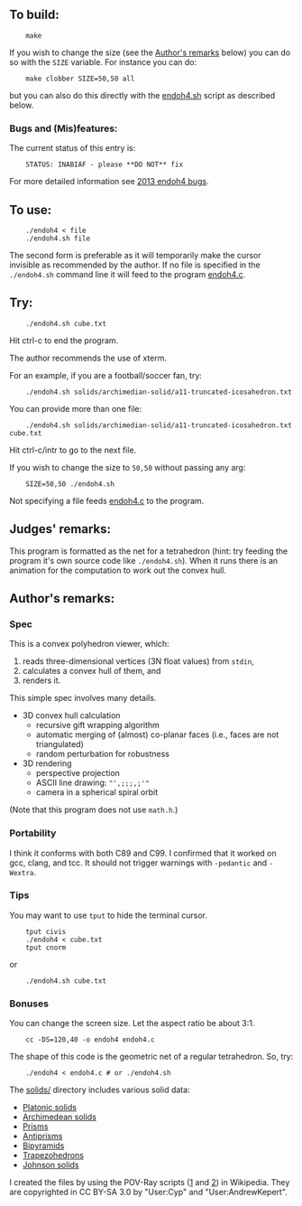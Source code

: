 ## To build:

``` <!---sh-->
    make
```

If you wish to change the size (see the [Author's remarks](#authors-remarks)
below) you can do so with the `SIZE` variable. For instance you can do:


``` <!---sh-->
    make clobber SIZE=50,50 all
```

but you can also do this directly with the [endoh4.sh](endoh4.sh) script as
described below.


### Bugs and (Mis)features:

The current status of this entry is:

```
    STATUS: INABIAF - please **DO NOT** fix
```

For more detailed information see [2013 endoh4 bugs](../../bugs.html#2013_endoh4).


## To use:

``` <!---sh-->
    ./endoh4 < file
    ./endoh4.sh file
```

The second form is preferable as it will temporarily make the cursor invisible
as recommended by the author. If no file is specified in the `./endoh4.sh` command
line it will feed to the program [endoh4.c](endoh4.c).


## Try:

``` <!---sh-->
    ./endoh4.sh cube.txt
```

Hit ctrl-c to end the program.

The author recommends the use of xterm.

For an example, if you are a football/soccer fan, try:

``` <!---sh-->
    ./endoh4.sh solids/archimedian-solid/a11-truncated-icosahedron.txt
```

You can provide more than one file:

``` <!---sh-->
    ./endoh4.sh solids/archimedian-solid/a11-truncated-icosahedron.txt cube.txt
```

Hit ctrl-c/intr to go to the next file.

If you wish to change the size to `50,50` without passing any arg:


``` <!---sh-->
    SIZE=50,50 ./endoh4.sh
```

Not specifying a file feeds [endoh4.c](endoh4.c) to the program.


## Judges' remarks:

This program is formatted as the net for a tetrahedron (hint: try feeding the
program it's own source code like `./endoh4.sh`).  When it runs there is an
animation for the computation to work out the convex hull.


## Author's remarks:

### Spec

This is a convex polyhedron viewer, which:

1. reads three-dimensional vertices (3N float values) from `stdin`,
2. calculates a convex hull of them, and
3. renders it.

This simple spec involves many details.

* 3D convex hull calculation
  * recursive gift wrapping algorithm
  * automatic merging of (almost) co-planar faces (i.e., faces are not
  triangulated)
  * random perturbation for robustness
* 3D rendering
  * perspective projection
  * ASCII line drawing: `"',;;;,;'"`
  * camera in a spherical spiral orbit

(Note that this program does not use `math.h`.)


### Portability

I think it conforms with both C89 and C99.  I confirmed that it worked on gcc,
clang, and tcc.  It should not trigger warnings with `-pedantic` and `-Wextra`.


### Tips

You may want to use `tput` to hide the terminal cursor.

``` <!---sh-->
    tput civis
    ./endoh4 < cube.txt
    tput cnorm
```

or

``` <!---sh-->
    ./endoh4.sh cube.txt
```

### Bonuses

You can change the screen size.  Let the aspect ratio be about 3:1.

``` <!---sh-->
    cc -DS=120,40 -o endoh4 endoh4.c
```

The shape of this code is the geometric net of a regular tetrahedron.
So, try:

``` <!---sh-->
    ./endoh4 < endoh4.c # or ./endoh4.sh
```

The [solids/](solids/) directory includes various solid data:

- [Platonic solids](http://en.wikipedia.org/wiki/Platonic_solid)
- [Archimedean solids](http://en.wikipedia.org/wiki/Archimedean_solid)
- [Prisms](http://en.wikipedia.org/wiki/Prism_%28geometry%29)
- [Antiprisms](http://en.wikipedia.org/wiki/Antiprism)
- [Bipyramids](http://en.wikipedia.org/wiki/Bipyramid)
- [Trapezohedrons](http://en.wikipedia.org/wiki/Trapezohedron)
- [Johnson solids](http://en.wikipedia.org/wiki/Johnson_solid)

I created the files by using the POV-Ray scripts
([1](http://en.wikipedia.org/wiki/File:Poly.pov) and
[2](http://en.wikipedia.org/wiki/User:AndrewKepert/poly.pov)) in Wikipedia.
They are copyrighted in CC BY-SA 3.0 by "User:Cyp" and "User:AndrewKepert".


<!--

    Copyright © 1984-2024 by Landon Curt Noll. All Rights Reserved.

    You are free to share and adapt this file under the terms of this license:

	Creative Commons Attribution-ShareAlike 4.0 International (CC BY-SA 4.0)

    For more information, see:

	https://creativecommons.org/licenses/by-sa/4.0/

-->
